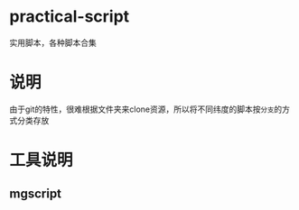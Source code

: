 # practical-script
实用脚本，各种脚本合集

# 说明
由于git的特性，很难根据文件夹来clone资源，所以将不同纬度的脚本按`分支`的方式分类存放

# 工具说明
## mgscript
  
